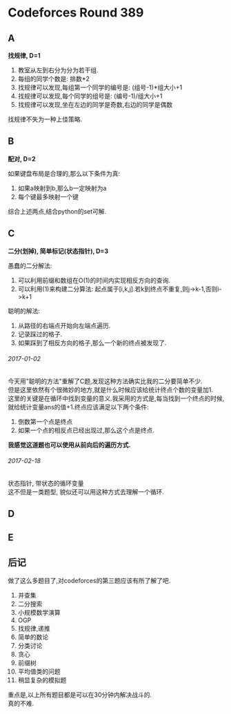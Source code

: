 # Codeforces Round 389

## A
**找规律, D=1**

1. 教室从左到右分为分为若干组.
2. 每组的同学个数是: 排数*2
3. 找规律可以发现,每组第一个同学的编号是: (组号-1)*组大小+1
4. 找规律可以发现,每个同学的组号是: (编号-1)/组大小+1
5. 找规律可以发现,坐在左边的同学是奇数,右边的同学是偶数

找规律不失为一种上佳策略.

## B
**配对, D=2**

如果键盘布局是合理的,那么以下条件为真:

1. 如果a映射到b,那么b一定映射为a
2. 每个键最多映射一个键

综合上述两点,结合python的set可解.

## C
**二分(划掉), 简单标记(状态指针), D=3**

愚蠢的二分解法:

1. 可以利用前缀和数组在O(1)的时间内实现相反方向的查询.
2. 可以利用(1)来构建二分算法: 起点属于\[i,k,j\].若k到终点不重复,则j->k-1,否则i->k+1

聪明的解法:

1. 从路径的右端点开始向左端点遍历.
2. 记录踩过的格子.
3. 如果踩到了相反方向的格子,那么一个新的终点被发现了.

###### 2017-01-02

今天用"聪明的方法"重解了C题,发现这种方法确实比我的二分要简单不少.  
但是这里依然有个很微妙的地方,就是什么时候应该给统计终点个数的变量加1.  
这里的关键是在循环中找到变量的意义.我采用的方式是,每当找到一个终点的时候,  
就给统计变量ans的值+1.终点应该满足以下两个条件:

1. 倒数第一个点是终点
2. 如果一个点的相反点已经出现过,那么这个点是终点.

**我感觉这道题也可以使用从前向后的遍历方式.**

###### 2017-02-18

状态指针, 带状态的循环变量  
这不但是一类题型, 貌似还可以用这种方式去理解一个循环.

## D
## E

## 后记

做了这么多题目了,对codeforces的第三题应该有所了解了吧.

1. 并查集
2. 二分搜索
3. 小规模数学演算
4. OGP
5. 找规律,递推
6. 简单的数论
7. 分类讨论
8. 贪心
9. 前缀树
10. 平均值类的问题
11. 稍显复杂的模拟题

重点是,以上所有题目都是可以在30分钟内解决战斗的.  
真的不难.
